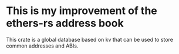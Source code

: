 # This is my improvement of the ethers-rs address book

This crate is a global database based on kv that can be used to store common addresses and ABIs.